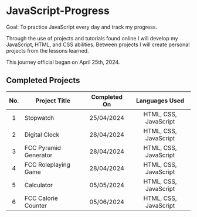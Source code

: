 # JavaScript-Progress

Goal: To practice JavaScript every day and track my progress.

Through the use of projects and tutorials found online I will develop my JavaScript, HTML, and CSS abilities.
Between projects I will create personal projects from the lessons learned.

This journey official began on April 25th, 2024.

## Completed Projects

| No.  |  Project Title  |  Completed On | Languages Used
| :------------: | ------------ | :------------: | :------------: |
| 1 | Stopwatch | 25/04/2024 | HTML, CSS, JavaScript |
| 2 | Digital Clock | 28/04/2024 | HTML, CSS, JavaScript |
| 3 | FCC Pyramid Generator | 28/04/2024 | HTML, CSS, JavaScript |
| 4 | FCC Roleplaying Game | 28/04/2024 | HTML, CSS, JavaScript |
| 5 | Calculator | 05/05/2024 | HTML, CSS, JavaScript |
| 6 | FCC Calorie Counter | 05/06/2024 | HTML, CSS, JavaScript |
